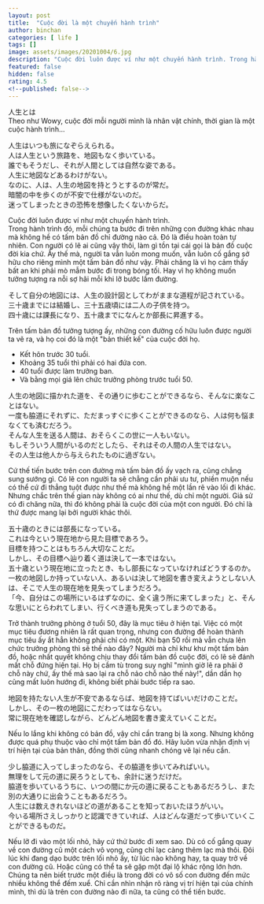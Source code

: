 ```yaml
---
layout: post
title:  "Cuộc đời là một chuyến hành trình"
author: binchan
categories: [ life ]
tags: []
image: assets/images/20201004/6.jpg
description: "Cuộc đời luôn được ví như một chuyến hành trình. Trong hành trình đó, mỗi chúng ta bước đi trên những con đường khác nhau mà không hề có tấm bản đồ chỉ đường nào cả."
featured: false
hidden: false
rating: 4.5
<!--published: false-->
---
```

人生とは<br/>
Theo như Wowy, cuộc đời mỗi người mình là nhân vật chính, thời gian là một cuộc hành trình...<br/>

人生はいつも旅になぞらえられる。<br/>
人は人生という旅路を、地図もなく歩いている。<br/>
誰でもそうだし、それが人間としては自然な姿である。<br/>
人生に地図などあるわけがない。<br/>
なのに、人は、人生の地図を持とうとするのが常だ。<br/>
暗闇の中を歩くのが不安で仕様がないのだ。<br/>
迷ってしまったときの恐怖を想像したくないからだ。<br/>

Cuộc đời luôn được ví như một chuyến hành trình.<br/>
Trong hành trình đó, mỗi chúng ta bước đi trên những con đường khác nhau mà không hề có tấm bản đồ chỉ đường nào cả.
Đó là điều hoàn toàn tự nhiên.
Con người có lẽ ai cũng vậy thôi, làm gì tồn tại cái gọi là bản đồ cuộc đời kia chứ.
Ấy thế mà, người ta vẫn luôn mong muốn, vẫn luôn cố gắng sở hữu cho riêng mình một tấm bản đồ như vậy.
Phải chăng là vì họ cảm thấy bất an khi phải mò mẫm bước đi trong bóng tối.
Hay vì họ không muốn tưởng tượng ra nỗi sợ hãi mỗi khi lỡ bước lầm đường.<br/>

そして自分の地図には、人生の設計図としてわがままな道程が記されている。<br/>
三十歳までには結婚し、三十五歳頃には二人の子供を持つ。<br/>
四十歳には課長になり、五十歳までになんとか部長に昇進する。<br/>

Trên tấm bản đồ tưởng tượng ấy, những con đường cố hữu luôn được người ta vẽ ra, 
và họ coi đó là một "bản thiết kế" của cuộc đời họ.<br/>
- Kết hôn trước 30 tuổi.<br/>
- Khoảng 35 tuổi thì phải có hai đứa con.<br/>
- 40 tuổi được làm trưởng ban.<br/>
- Và bằng mọi giá lên chức trưởng phòng trước tuổi 50.<br/>

人生の地図に描かれた道を、その通りに歩むことができるなら、そんなに楽なことはない。<br/>
一度も脇道にそれずに、ただまっすぐに歩くことができるのなら、人は何も悩まなくても済むだろう。<br/>
そんな人生を送る人間は、おそらくこの世に一人もいない。<br/>
もしそういう人間がいるのだとしたら、それはその人間の人生ではない。<br/>
その人生は他人から与えられたものに過ぎない。<br/>

Cứ thế tiến bước trên con đường mà tấm bản đồ ấy vạch ra, cũng chẳng sung sướng gì.
Có lẽ con người ta sẽ chẳng cần phải ưu tư, phiền muộn nếu có thể cứ đi thẳng tuột được như thế mà không hề một lần rẽ vào lối đi khác.
Nhưng chắc trên thế gian này không có ai như thế, dù chỉ một người.
Giả sử có đi chăng nữa, thì đó không phải là cuộc đời của một con người.
Đó chỉ là thứ được mang lại bởi người khác thôi.<br/>

五十歳のときには部長になっている。<br/>
これは今という現在地から見た目標であろう。<br/>
目標を持つことはもちろん大切なことだ。<br/>
しかし、その目標へ辿り着く道は決して一本ではない。<br/>
五十歳という現在地に立ったとき、もし部長になっていなければどうするのか。<br/>
一枚の地図しか持っていない人、あるいは決して地図を書き変えようとしない人は、そこで人生の現在地を見失ってしまうだろう。<br/>
「今、自分はこの場所にいるはずなのに、全く違う所に来てしまった」と、そんな思いにとらわれてしまい、行くべき道も見失ってしまうのである。<br/>

Trở thành trưởng phòng ở tuổi 50, đây là mục tiêu ở hiện tại.
Việc có một mục tiêu đương nhiên là rất quan trọng, nhưng con đường để hoàn thành mục tiêu ấy ắt hẳn không phải chỉ có một.
Khi bạn 50 rồi mà vẫn chưa lên chức trưởng phòng thì sẽ thế nào đây?
Người mà chỉ khư khư một tấm bản đồ, hoặc nhất quyết không chịu thay đổi tấm bản đồ cuộc đời, có lẽ sẽ đánh mất chỗ đứng hiện tại.
Họ bị cầm tù trong suy nghĩ "mình giờ lẽ ra phải ở chỗ này chứ, ấy thế mà sao lại ra chỗ nảo chỗ nào thế này!",
dần dần họ cũng mất luôn hướng đi, không biết phải bước tiếp ra sao.<br/>

地図を持たない人生が不安であるならば、地図を持てばいいだけのことだ。<br/>
しかし、その一枚の地図にこだわってはならない。<br/>
常に現在地を確認しながら、どんどん地図を書き変えていくことだ。<br/>

Nếu lo lắng khi không có bản đồ, vậy chỉ cần trang bị là xong.
Nhưng không được quá phụ thuộc vào chỉ một tấm bản đồ đó.
Hãy luôn vừa nhận định vị trí hiện tại của bản thân, đồng thời cũng nhanh chóng vẽ lại nếu cần.

少し脇道に入ってしまったのなら、その脇道を歩いてみればいい。<br/>
無理をして元の道に戻ろうとしても、余計に迷うだけだ。<br/>
脇道を歩いているうちに、いつの間にか元の道に戻ることもあるだろうし、また別の大通りに出会うこともあるだろう。<br/>
人生には数えきれないほどの道があることを知っておいたほうがいい。<br/>
今いる場所さえしっかりと認識できていれば、人はどんな道だって歩いていくことができるものだ。<br/>

Nếu lỡ đi vào một lối nhỏ, hãy cứ thử bước đi xem sao.
Dù có cố gắng quay về con đường cũ một cách vô vọng, cũng chỉ lạc càng thêm lạc mà thôi.
Đôi lúc khi đang dạo bước trên lối nhỏ ấy, từ lúc nào không hay, ta quay trở về con đường cũ.
Hoặc cũng có thể ta sẽ gặp một đại lộ khác rộng lớn hơn.
Chúng ta nên biết trước một điều là trong đời có vô số con đường đến mức nhiều không thể đếm xuể.
Chỉ cần nhìn nhận rõ ràng vị trí hiện tại của chính mình, thì dù là trên con đường nào đi nữa, ta cũng có thể tiến bước.
